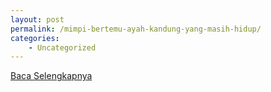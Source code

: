 ```yaml
---
layout: post
permalink: /mimpi-bertemu-ayah-kandung-yang-masih-hidup/
categories:
    - Uncategorized
---
```


[Baca Selengkapnya](/05)